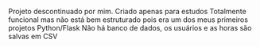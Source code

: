 Projeto descontinuado por mim. Criado apenas para estudos
Totalmente funcional mas não está bem estruturado pois era um dos meus primeiros projetos Python/Flask
Não há banco de dados, os usuários e as horas são salvas em CSV
